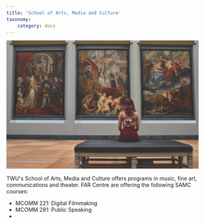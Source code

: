 ```yaml
---
title: 'School of Arts, Media and Culture'
taxonomy:
    category: docs
---
```


![](SAMC.jpg)

TWU's School of Arts, Media and Culture offers programs in music, fine art, communications and theater. FAR Centre are offering the following SAMC courses:

* MCOMM 221: Digital Filmmaking
* MCOMM 281: Public Speaking
*
